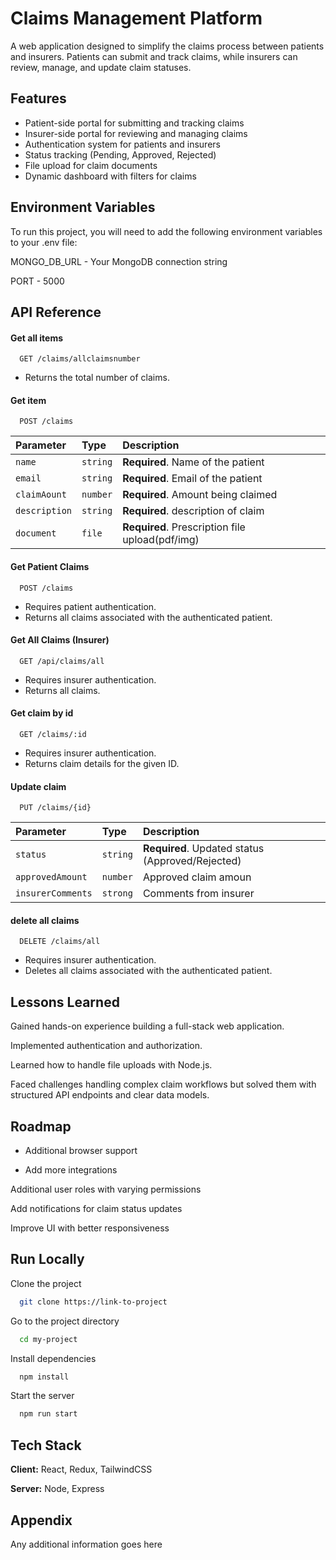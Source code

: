 
#  Claims Management Platform

A web application designed to simplify the claims process between patients and insurers. Patients can submit and track claims, while insurers can review, manage, and update claim statuses.


## Features

- Patient-side portal for submitting and tracking claims
- Insurer-side portal for reviewing and managing claims
- Authentication system for patients and insurers
- Status tracking (Pending, Approved, Rejected)
- File upload for claim documents
- Dynamic dashboard with filters for claims


## Environment Variables

To run this project, you will need to add the following environment variables to your .env file:

MONGO_DB_URL - Your MongoDB connection string

PORT - 5000

## API Reference

#### Get all items

```http
  GET /claims/allclaimsnumber
```
- Returns the total number of claims.

#### Get item

```http
  POST /claims
```

| Parameter | Type     | Description                       |
| :-------- | :------- | :-------------------------------- |
| `name`      | `string` | **Required**. Name of the patient |
| `email`      | `string` | **Required**. Email of the patient |
| `claimAount`      | `number` | **Required**. Amount being claimed |
| `description`      | `string` | **Required**. description of claim |
| `document`      | `file` | **Required**. Prescription file upload(pdf/img) |

#### Get Patient Claims
```http
  POST /claims
```
- Requires patient authentication.
- Returns all claims associated with the authenticated patient.
#### Get All Claims (Insurer)
```http
  GET /api/claims/all
```
- Requires insurer authentication.
- Returns all claims.
#### Get claim by id
```http
  GET /claims/:id
```
- Requires insurer authentication.
- Returns claim details for the given ID.
#### Update claim
```http
  PUT /claims/{id}
```
| Parameter | Type     | Description                       |
| :-------- | :------- | :-------------------------------- |
| `status`      | `string` | **Required**. Updated status (Approved/Rejected) |
| `approvedAmount`      | `number` |  Approved claim amoun |
| `insurerComments`      | `strong` |  Comments from insurer |

#### delete all claims
```http
  DELETE /claims/all
```
- Requires insurer authentication.
- Deletes all claims associated with the authenticated patient.






## Lessons Learned

Gained hands-on experience building a full-stack web application.

Implemented authentication and authorization.

Learned how to handle file uploads with Node.js.

Faced challenges handling complex claim workflows but solved them with structured API endpoints and clear data models.

## Roadmap

- Additional browser support

- Add more integrations

Additional user roles with varying permissions

Add notifications for claim status updates

Improve UI with better responsiveness


## Run Locally

Clone the project

```bash
  git clone https://link-to-project
```

Go to the project directory

```bash
  cd my-project
```

Install dependencies

```bash
  npm install
```

Start the server

```bash
  npm run start
```


## Tech Stack

**Client:** React, Redux, TailwindCSS

**Server:** Node, Express


## Appendix

Any additional information goes here

